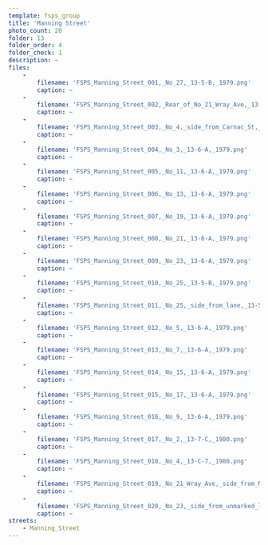 ```yaml
---
template: fsps_group
title: 'Manning Street'
photo_count: 20
folder: 13
folder_order: 4
folder_check: 1
description: ~
files:
    -
        filename: 'FSPS_Manning_Street_001,_No_27,_13-5-B,_1979.png'
        caption: ~
    -
        filename: 'FSPS_Manning_Street_002,_Rear_of_No_21_Wray_Ave,_13-C-7,_1980.png'
        caption: ~
    -
        filename: 'FSPS_Manning_Street_003,_No_4,_side_from_Carnac_St,_13-C-7,_1980.png'
        caption: ~
    -
        filename: 'FSPS_Manning_Street_004,_No_3,_13-6-A,_1979.png'
        caption: ~
    -
        filename: 'FSPS_Manning_Street_005,_No_11,_13-6-A,_1979.png'
        caption: ~
    -
        filename: 'FSPS_Manning_Street_006,_No_13,_13-6-A,_1979.png'
        caption: ~
    -
        filename: 'FSPS_Manning_Street_007,_No_19,_13-6-A,_1979.png'
        caption: ~
    -
        filename: 'FSPS_Manning_Street_008,_No_21,_13-6-A,_1979.png'
        caption: ~
    -
        filename: 'FSPS_Manning_Street_009,_No_23,_13-6-A,_1979.png'
        caption: ~
    -
        filename: 'FSPS_Manning_Street_010,_No_25,_13-5-B,_1979.png'
        caption: ~
    -
        filename: 'FSPS_Manning_Street_011,_No_25,_side_from_lane,_13-5-B,_1979.png'
        caption: ~
    -
        filename: 'FSPS_Manning_Street_012,_No_5,_13-6-A,_1979.png'
        caption: ~
    -
        filename: 'FSPS_Manning_Street_013,_No_7,_13-6-A,_1979.png'
        caption: ~
    -
        filename: 'FSPS_Manning_Street_014,_No_15,_13-6-A,_1979.png'
        caption: ~
    -
        filename: 'FSPS_Manning_Street_015,_No_17,_13-6-A,_1979.png'
        caption: ~
    -
        filename: 'FSPS_Manning_Street_016,_No_9,_13-6-A,_1979.png'
        caption: ~
    -
        filename: 'FSPS_Manning_Street_017,_No_2,_13-7-C,_1980.png'
        caption: ~
    -
        filename: 'FSPS_Manning_Street_018,_No_4,_13-C-7,_1980.png'
        caption: ~
    -
        filename: 'FSPS_Manning_Street_019,_No_21_Wray_Ave,_side_from_Manning,_13-C-7,_1980.png'
        caption: ~
    -
        filename: 'FSPS_Manning_Street_020,_No_23,_side_from_unmarked_lane,_13-7-A,_1980.png'
        caption: ~
streets:
    - Manning_Street
---
```

